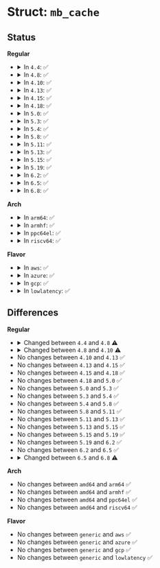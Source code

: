 # Struct: <code>mb_cache</code>

## Status
<b>Regular</b>
<ul>
<li>
<details>
<summary>In <code>4.4</code>: ✅</summary>

```c
struct mb_cache {
    struct list_head c_cache_list;
    const char *c_name;
    atomic_t c_entry_count;
    int c_max_entries;
    int c_bucket_bits;
    struct kmem_cache *c_entry_cache;
    struct hlist_bl_head *c_block_hash;
    struct hlist_bl_head *c_index_hash;
};
```
</details>
</li>
<li>
<details>
<summary>In <code>4.8</code>: ✅</summary>

```c
struct mb_cache {
    struct hlist_bl_head *c_hash;
    int c_bucket_bits;
    int c_max_entries;
    spinlock_t c_list_lock;
    struct list_head c_list;
    long unsigned int c_entry_count;
    struct shrinker c_shrink;
    struct work_struct c_shrink_work;
};
```
</details>
</li>
<li>
<details>
<summary>In <code>4.10</code>: ✅</summary>

```c
struct mb_cache {
    struct hlist_bl_head *c_hash;
    int c_bucket_bits;
    long unsigned int c_max_entries;
    spinlock_t c_list_lock;
    struct list_head c_list;
    long unsigned int c_entry_count;
    struct shrinker c_shrink;
    struct work_struct c_shrink_work;
};
```
</details>
</li>
<li>
<details>
<summary>In <code>4.13</code>: ✅</summary>

```c
struct mb_cache {
    struct hlist_bl_head *c_hash;
    int c_bucket_bits;
    long unsigned int c_max_entries;
    spinlock_t c_list_lock;
    struct list_head c_list;
    long unsigned int c_entry_count;
    struct shrinker c_shrink;
    struct work_struct c_shrink_work;
};
```
</details>
</li>
<li>
<details>
<summary>In <code>4.15</code>: ✅</summary>

```c
struct mb_cache {
    struct hlist_bl_head *c_hash;
    int c_bucket_bits;
    long unsigned int c_max_entries;
    spinlock_t c_list_lock;
    struct list_head c_list;
    long unsigned int c_entry_count;
    struct shrinker c_shrink;
    struct work_struct c_shrink_work;
};
```
</details>
</li>
<li>
<details>
<summary>In <code>4.18</code>: ✅</summary>

```c
struct mb_cache {
    struct hlist_bl_head *c_hash;
    int c_bucket_bits;
    long unsigned int c_max_entries;
    spinlock_t c_list_lock;
    struct list_head c_list;
    long unsigned int c_entry_count;
    struct shrinker c_shrink;
    struct work_struct c_shrink_work;
};
```
</details>
</li>
<li>
<details>
<summary>In <code>5.0</code>: ✅</summary>

```c
struct mb_cache {
    struct hlist_bl_head *c_hash;
    int c_bucket_bits;
    long unsigned int c_max_entries;
    spinlock_t c_list_lock;
    struct list_head c_list;
    long unsigned int c_entry_count;
    struct shrinker c_shrink;
    struct work_struct c_shrink_work;
};
```
</details>
</li>
<li>
<details>
<summary>In <code>5.3</code>: ✅</summary>

```c
struct mb_cache {
    struct hlist_bl_head *c_hash;
    int c_bucket_bits;
    long unsigned int c_max_entries;
    spinlock_t c_list_lock;
    struct list_head c_list;
    long unsigned int c_entry_count;
    struct shrinker c_shrink;
    struct work_struct c_shrink_work;
};
```
</details>
</li>
<li>
<details>
<summary>In <code>5.4</code>: ✅</summary>

```c
struct mb_cache {
    struct hlist_bl_head *c_hash;
    int c_bucket_bits;
    long unsigned int c_max_entries;
    spinlock_t c_list_lock;
    struct list_head c_list;
    long unsigned int c_entry_count;
    struct shrinker c_shrink;
    struct work_struct c_shrink_work;
};
```
</details>
</li>
<li>
<details>
<summary>In <code>5.8</code>: ✅</summary>

```c
struct mb_cache {
    struct hlist_bl_head *c_hash;
    int c_bucket_bits;
    long unsigned int c_max_entries;
    spinlock_t c_list_lock;
    struct list_head c_list;
    long unsigned int c_entry_count;
    struct shrinker c_shrink;
    struct work_struct c_shrink_work;
};
```
</details>
</li>
<li>
<details>
<summary>In <code>5.11</code>: ✅</summary>

```c
struct mb_cache {
    struct hlist_bl_head *c_hash;
    int c_bucket_bits;
    long unsigned int c_max_entries;
    spinlock_t c_list_lock;
    struct list_head c_list;
    long unsigned int c_entry_count;
    struct shrinker c_shrink;
    struct work_struct c_shrink_work;
};
```
</details>
</li>
<li>
<details>
<summary>In <code>5.13</code>: ✅</summary>

```c
struct mb_cache {
    struct hlist_bl_head *c_hash;
    int c_bucket_bits;
    long unsigned int c_max_entries;
    spinlock_t c_list_lock;
    struct list_head c_list;
    long unsigned int c_entry_count;
    struct shrinker c_shrink;
    struct work_struct c_shrink_work;
};
```
</details>
</li>
<li>
<details>
<summary>In <code>5.15</code>: ✅</summary>

```c
struct mb_cache {
    struct hlist_bl_head *c_hash;
    int c_bucket_bits;
    long unsigned int c_max_entries;
    spinlock_t c_list_lock;
    struct list_head c_list;
    long unsigned int c_entry_count;
    struct shrinker c_shrink;
    struct work_struct c_shrink_work;
};
```
</details>
</li>
<li>
<details>
<summary>In <code>5.19</code>: ✅</summary>

```c
struct mb_cache {
    struct hlist_bl_head *c_hash;
    int c_bucket_bits;
    long unsigned int c_max_entries;
    spinlock_t c_list_lock;
    struct list_head c_list;
    long unsigned int c_entry_count;
    struct shrinker c_shrink;
    struct work_struct c_shrink_work;
};
```
</details>
</li>
<li>
<details>
<summary>In <code>6.2</code>: ✅</summary>

```c
struct mb_cache {
    struct hlist_bl_head *c_hash;
    int c_bucket_bits;
    long unsigned int c_max_entries;
    spinlock_t c_list_lock;
    struct list_head c_list;
    long unsigned int c_entry_count;
    struct shrinker c_shrink;
    struct work_struct c_shrink_work;
};
```
</details>
</li>
<li>
<details>
<summary>In <code>6.5</code>: ✅</summary>

```c
struct mb_cache {
    struct hlist_bl_head *c_hash;
    int c_bucket_bits;
    long unsigned int c_max_entries;
    spinlock_t c_list_lock;
    struct list_head c_list;
    long unsigned int c_entry_count;
    struct shrinker c_shrink;
    struct work_struct c_shrink_work;
};
```
</details>
</li>
<li>
<details>
<summary>In <code>6.8</code>: ✅</summary>

```c
struct mb_cache {
    struct hlist_bl_head *c_hash;
    int c_bucket_bits;
    long unsigned int c_max_entries;
    spinlock_t c_list_lock;
    struct list_head c_list;
    long unsigned int c_entry_count;
    struct shrinker *c_shrink;
    struct work_struct c_shrink_work;
};
```
</details>
</li>
</ul>
<b>Arch</b>
<ul>
<li>
<details>
<summary>In <code>arm64</code>: ✅</summary>

```c
struct mb_cache {
    struct hlist_bl_head *c_hash;
    int c_bucket_bits;
    long unsigned int c_max_entries;
    spinlock_t c_list_lock;
    struct list_head c_list;
    long unsigned int c_entry_count;
    struct shrinker c_shrink;
    struct work_struct c_shrink_work;
};
```
</details>
</li>
<li>
<details>
<summary>In <code>armhf</code>: ✅</summary>

```c
struct mb_cache {
    struct hlist_bl_head *c_hash;
    int c_bucket_bits;
    long unsigned int c_max_entries;
    spinlock_t c_list_lock;
    struct list_head c_list;
    long unsigned int c_entry_count;
    struct shrinker c_shrink;
    struct work_struct c_shrink_work;
};
```
</details>
</li>
<li>
<details>
<summary>In <code>ppc64el</code>: ✅</summary>

```c
struct mb_cache {
    struct hlist_bl_head *c_hash;
    int c_bucket_bits;
    long unsigned int c_max_entries;
    spinlock_t c_list_lock;
    struct list_head c_list;
    long unsigned int c_entry_count;
    struct shrinker c_shrink;
    struct work_struct c_shrink_work;
};
```
</details>
</li>
<li>
<details>
<summary>In <code>riscv64</code>: ✅</summary>

```c
struct mb_cache {
    struct hlist_bl_head *c_hash;
    int c_bucket_bits;
    long unsigned int c_max_entries;
    spinlock_t c_list_lock;
    struct list_head c_list;
    long unsigned int c_entry_count;
    struct shrinker c_shrink;
    struct work_struct c_shrink_work;
};
```
</details>
</li>
</ul>
<b>Flavor</b>
<ul>
<li>
<details>
<summary>In <code>aws</code>: ✅</summary>

```c
struct mb_cache {
    struct hlist_bl_head *c_hash;
    int c_bucket_bits;
    long unsigned int c_max_entries;
    spinlock_t c_list_lock;
    struct list_head c_list;
    long unsigned int c_entry_count;
    struct shrinker c_shrink;
    struct work_struct c_shrink_work;
};
```
</details>
</li>
<li>
<details>
<summary>In <code>azure</code>: ✅</summary>

```c
struct mb_cache {
    struct hlist_bl_head *c_hash;
    int c_bucket_bits;
    long unsigned int c_max_entries;
    spinlock_t c_list_lock;
    struct list_head c_list;
    long unsigned int c_entry_count;
    struct shrinker c_shrink;
    struct work_struct c_shrink_work;
};
```
</details>
</li>
<li>
<details>
<summary>In <code>gcp</code>: ✅</summary>

```c
struct mb_cache {
    struct hlist_bl_head *c_hash;
    int c_bucket_bits;
    long unsigned int c_max_entries;
    spinlock_t c_list_lock;
    struct list_head c_list;
    long unsigned int c_entry_count;
    struct shrinker c_shrink;
    struct work_struct c_shrink_work;
};
```
</details>
</li>
<li>
<details>
<summary>In <code>lowlatency</code>: ✅</summary>

```c
struct mb_cache {
    struct hlist_bl_head *c_hash;
    int c_bucket_bits;
    long unsigned int c_max_entries;
    spinlock_t c_list_lock;
    struct list_head c_list;
    long unsigned int c_entry_count;
    struct shrinker c_shrink;
    struct work_struct c_shrink_work;
};
```
</details>
</li>
</ul>

## Differences
<b>Regular</b>
<ul>
<li>
<details>
<summary>Changed between <code>4.4</code> and <code>4.8</code> ⚠️</summary>
<ul>
<li>
<b>Field added. </b>
<code>struct hlist_bl_head *c_hash</code>
</li>
<li>
<b>Field added. </b>
<code>spinlock_t c_list_lock</code>
</li>
<li>
<b>Field added. </b>
<code>struct list_head c_list</code>
</li>
<li>
<b>Field added. </b>
<code>struct shrinker c_shrink</code>
</li>
<li>
<b>Field added. </b>
<code>struct work_struct c_shrink_work</code>
</li>
<li>
<b>Field removed. </b>
<code>struct list_head c_cache_list</code>
</li>
<li>
<b>Field removed. </b>
<code>const char *c_name</code>
</li>
<li>
<b>Field removed. </b>
<code>struct kmem_cache *c_entry_cache</code>
</li>
<li>
<b>Field removed. </b>
<code>struct hlist_bl_head *c_block_hash</code>
</li>
<li>
<b>Field removed. </b>
<code>struct hlist_bl_head *c_index_hash</code>
</li>
<li>
<b>Field type changed. </b>
<code>atomic_t c_entry_count</code> ➡️ <code>long unsigned int c_entry_count</code>
</li>
</ul>
</details>
</li>
<li>
<details>
<summary>Changed between <code>4.8</code> and <code>4.10</code> ⚠️</summary>
<ul>
<li>
<b>Field type changed. </b>
<code>int c_max_entries</code> ➡️ <code>long unsigned int c_max_entries</code>
</li>
</ul>
</details>
</li>
<li>
No changes between <code>4.10</code> and <code>4.13</code> ✅
</li>
<li>
No changes between <code>4.13</code> and <code>4.15</code> ✅
</li>
<li>
No changes between <code>4.15</code> and <code>4.18</code> ✅
</li>
<li>
No changes between <code>4.18</code> and <code>5.0</code> ✅
</li>
<li>
No changes between <code>5.0</code> and <code>5.3</code> ✅
</li>
<li>
No changes between <code>5.3</code> and <code>5.4</code> ✅
</li>
<li>
No changes between <code>5.4</code> and <code>5.8</code> ✅
</li>
<li>
No changes between <code>5.8</code> and <code>5.11</code> ✅
</li>
<li>
No changes between <code>5.11</code> and <code>5.13</code> ✅
</li>
<li>
No changes between <code>5.13</code> and <code>5.15</code> ✅
</li>
<li>
No changes between <code>5.15</code> and <code>5.19</code> ✅
</li>
<li>
No changes between <code>5.19</code> and <code>6.2</code> ✅
</li>
<li>
No changes between <code>6.2</code> and <code>6.5</code> ✅
</li>
<li>
<details>
<summary>Changed between <code>6.5</code> and <code>6.8</code> ⚠️</summary>
<ul>
<li>
<b>Field type changed. </b>
<code>struct shrinker c_shrink</code> ➡️ <code>struct shrinker *c_shrink</code>
</li>
</ul>
</details>
</li>
</ul>
<b>Arch</b>
<ul>
<li>
No changes between <code>amd64</code> and <code>arm64</code> ✅
</li>
<li>
No changes between <code>amd64</code> and <code>armhf</code> ✅
</li>
<li>
No changes between <code>amd64</code> and <code>ppc64el</code> ✅
</li>
<li>
No changes between <code>amd64</code> and <code>riscv64</code> ✅
</li>
</ul>
<b>Flavor</b>
<ul>
<li>
No changes between <code>generic</code> and <code>aws</code> ✅
</li>
<li>
No changes between <code>generic</code> and <code>azure</code> ✅
</li>
<li>
No changes between <code>generic</code> and <code>gcp</code> ✅
</li>
<li>
No changes between <code>generic</code> and <code>lowlatency</code> ✅
</li>
</ul>
